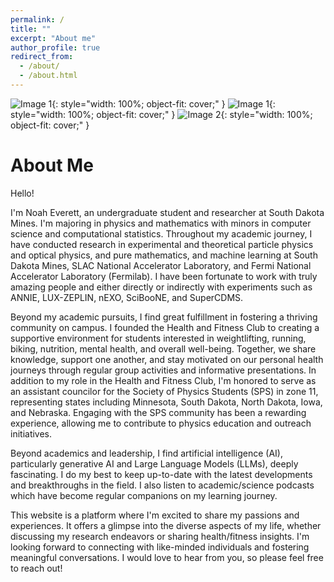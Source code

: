 ```yaml
---
permalink: /
title: ""
excerpt: "About me"
author_profile: true
redirect_from: 
  - /about/
  - /about.html
---
```


![Image 1](/images/IMG_3566.png){: style="width: 100%; object-fit: cover;" }
![Image 1](/images/IMG_1984.png){: style="width: 100%; object-fit: cover;" }
![Image 2](/images/IMG_4765.png){: style="width: 100%; object-fit: cover;" }

# About Me

Hello!

I'm Noah Everett, an undergraduate student and researcher at South Dakota Mines.
I'm majoring in physics and mathematics with minors in computer science and computational statistics.
Throughout my academic journey, I have conducted research in experimental and theoretical particle physics and optical physics, and pure mathematics, and machine learning at South Dakota Mines, SLAC National Accelerator Laboratory, and Fermi National Accelerator Laboratory (Fermilab).
I have been fortunate to work with truly amazing people and either directly or indirectly with experiments such as ANNIE, LUX-ZEPLIN, nEXO, SciBooNE, and SuperCDMS.

Beyond my academic pursuits, I find great fulfillment in fostering a thriving community on campus. 
I founded the Health and Fitness Club to creating a supportive environment for students interested in weightlifting, running, biking, nutrition, mental health, and overall well-being. 
Together, we share knowledge, support one another, and stay motivated on our personal health journeys through regular group activities and informative presentations.
In addition to my role in the Health and Fitness Club, I'm honored to serve as an assistant councilor for the Society of Physics Students (SPS) in zone 11, representing states including Minnesota, South Dakota, North Dakota, Iowa, and Nebraska. 
Engaging with the SPS community has been a rewarding experience, allowing me to contribute to physics education and outreach initiatives.

Beyond academics and leadership, I find artificial intelligence (AI), particularly generative AI and Large Language Models (LLMs), deeply fascinating. 
I do my best to keep up-to-date with the latest developments and breakthroughs in the field.
I also listen to academic/science podcasts which have become regular companions on my learning journey.

This website is a platform where I'm excited to share my passions and experiences. 
It offers a glimpse into the diverse aspects of my life, whether discussing my research endeavors or sharing health/fitness insights.
I'm looking forward to connecting with like-minded individuals and fostering meaningful conversations.
I would love to hear from you, so please feel free to reach out!